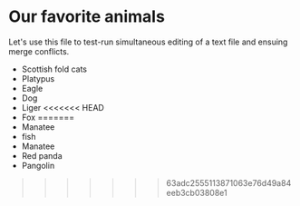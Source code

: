 # Our favorite animals

Let's use this file to test-run simultaneous editing of a text file and ensuing merge conflicts.

- Scottish fold cats
- Platypus
- Eagle
- Dog
- Liger
<<<<<<< HEAD
- Fox
=======
- Manatee
- fish
- Manatee
- Red panda
- Pangolin
>>>>>>> 63adc2555113871063e76d49a84eeb3cb03808e1
